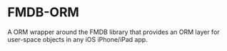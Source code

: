 FMDB-ORM
========

A ORM wrapper around the FMDB library that provides an ORM layer for user-space objects in any iOS iPhone/iPad app.
